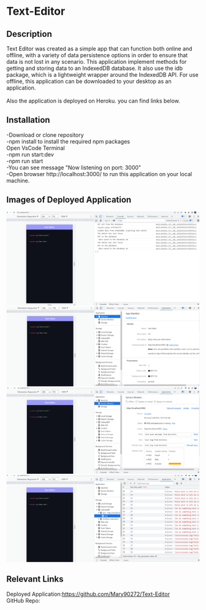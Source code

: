 # Text-Editor

## Description 

Text Editor was created as a simple app that can function both online and offline, with a variety of data persistence options in order to ensure that data is not lost in any scenario. This application implement methods for getting and storing data to an IndexedDB database. It also use the idb package, which is a lightweight wrapper around the IndexedDB API. For use offline, this application can be downloaded to your desktop as an application.<br>
<br>
Also the application is deployed on Heroku. you can find links below.
<br>

## Installation

-Download or clone repository<br>
-npm install to install the required npm packages<br>
Open VsCode Terminal<br>
-npm run start:dev<br>
-npm run start<br>
-You can see message "Now listening on port: 3000"<br>
-Open browser http://localhost:3000/ to run this application on your local machine.<br>

## Images of Deployed Application
![alt text](assets/Screenshot%202023-03-08%20111801.png)
![alt text](assets/Screenshot%202023-03-08%20111829.png)
![alt text](assets/Screenshot%202023-03-08%20111902.png)
![alt text](assets/Screenshot%202023-03-08%20112009.png)






## Relevant Links<br>

Deployed Application:https://github.com/Mary90272/Text-Editor
<br>
GitHub Repo:
